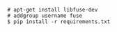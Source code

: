     # apt-get install libfuse-dev
    # addgroup username fuse
    $ pip install -r requirements.txt